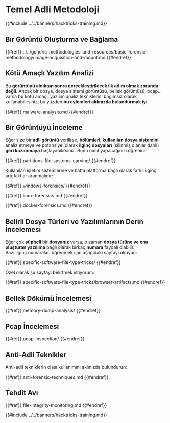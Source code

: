 # Temel Adli Metodoloji

{{#include ../../banners/hacktricks-training.md}}

## Bir Görüntü Oluşturma ve Bağlama

{{#ref}}
../../generic-methodologies-and-resources/basic-forensic-methodology/image-acquisition-and-mount.md
{{#endref}}

## Kötü Amaçlı Yazılım Analizi

Bu **görüntüyü aldıktan sonra gerçekleştirilecek ilk adım olmak zorunda değil**. Ancak bir dosya, dosya sistemi görüntüsü, bellek görüntüsü, pcap... varsa bu kötü amaçlı yazılım analiz tekniklerini bağımsız olarak kullanabilirsiniz, bu yüzden **bu eylemleri aklınızda bulundurmak iyi**:

{{#ref}}
malware-analysis.md
{{#endref}}

## Bir Görüntüyü İnceleme

Eğer size bir **adli görüntü** verilirse, **bölümleri, kullanılan dosya sistemini** analiz etmeye ve potansiyel olarak **ilginç dosyaları** (silinmiş olanlar dahil) **geri kazanmaya** başlayabilirsiniz. Bunu nasıl yapacağınızı öğrenin:

{{#ref}}
partitions-file-systems-carving/
{{#endref}}

Kullanılan işletim sistemlerine ve hatta platforma bağlı olarak farklı ilginç artefaktlar aranmalıdır:

{{#ref}}
windows-forensics/
{{#endref}}

{{#ref}}
linux-forensics.md
{{#endref}}

{{#ref}}
docker-forensics.md
{{#endref}}

## Belirli Dosya Türleri ve Yazılımlarının Derin İncelemesi

Eğer çok **şüpheli** bir **dosyanız** varsa, o zaman **dosya türüne ve onu oluşturan yazılıma** bağlı olarak birkaç **numara** faydalı olabilir.\
Bazı ilginç numaraları öğrenmek için aşağıdaki sayfayı okuyun:

{{#ref}}
specific-software-file-type-tricks/
{{#endref}}

Özel olarak şu sayfayı belirtmek istiyorum:

{{#ref}}
specific-software-file-type-tricks/browser-artifacts.md
{{#endref}}

## Bellek Dökümü İncelemesi

{{#ref}}
memory-dump-analysis/
{{#endref}}

## Pcap İncelemesi

{{#ref}}
pcap-inspection/
{{#endref}}

## **Anti-Adli Teknikler**

Anti-adli tekniklerin olası kullanımını aklınızda bulundurun:

{{#ref}}
anti-forensic-techniques.md
{{#endref}}

## Tehdit Avı

{{#ref}}
file-integrity-monitoring.md
{{#endref}}

{{#include ../../banners/hacktricks-training.md}}
